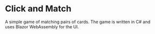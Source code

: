 # Click and Match

A simple game of matching pairs of cards. The game is written in C# and uses Blazor WebAssembly for the UI.